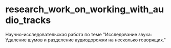 # research_work_on_working_with_audio_tracks
Научно-исследовательская работа по теме "Исследование звука: Удаление шумов и разделение аудиодорожки на несколько говорящих."

